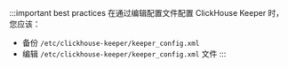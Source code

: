 :::important best practices
在通过编辑配置文件配置 ClickHouse Keeper 时，您应该：
- 备份 `/etc/clickhouse-keeper/keeper_config.xml`
- 编辑 `/etc/clickhouse-keeper/keeper_config.xml` 文件
:::
